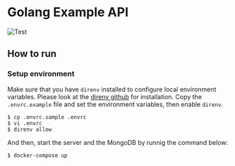 # Golang Example API

![Test](https://github.com/Fantamstick/psg-japirate-backend/workflows/Test/badge.svg?branch=master)

## How to run

### Setup environment

Make sure that you have `direnv` installed to configure local environment variables. Please look at the [direnv github](https://github.com/direnv/direnv#install) for installation.
Copy the `.envrc.example` file and set the environment variables, then enable `direnv`.

```console
$ cp .envrc.sample .envrc
$ vi .envrc
$ direnv allow
```

And then, start the server and the MongoDB by runnig the command below:

```console
$ docker-compose up
```
